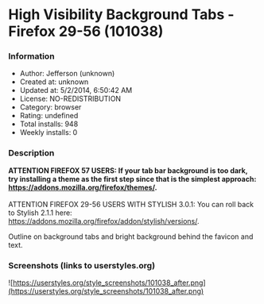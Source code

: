 # High Visibility Background Tabs - Firefox 29-56 (101038)

### Information
- Author: Jefferson (unknown)
- Created at: unknown
- Updated at: 5/2/2014, 6:50:42 AM
- License: NO-REDISTRIBUTION
- Category: browser
- Rating: undefined
- Total installs: 948
- Weekly installs: 0


### Description
<b>ATTENTION FIREFOX 57 USERS: If your tab bar background is too dark, try installing a theme as the first step since that is the simplest approach: <a href="https://addons.mozilla.org/firefox/themes/">https://addons.mozilla.org/firefox/themes/</a>.</b><br><br>
ATTENTION FIREFOX 29-56 USERS WITH STYLISH 3.0.1: You can roll back to Stylish 2.1.1 here: <a href="https://addons.mozilla.org/firefox/addon/stylish/versions/">https://addons.mozilla.org/firefox/addon/stylish/versions/</a>.<p>Outline on background tabs and bright background behind the favicon and text.</p>


### Screenshots (links to userstyles.org)
![https://userstyles.org/style_screenshots/101038_after.png](https://userstyles.org/style_screenshots/101038_after.png)


